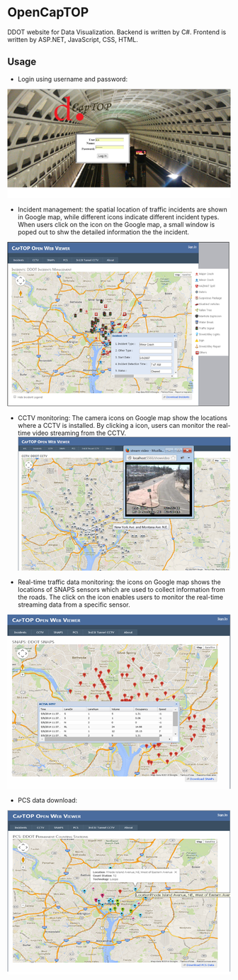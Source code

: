 OpenCapTOP
==========

DDOT website for Data Visualization. 
Backend is written by C#.
Frontend is written by ASP.NET, JavaScript, CSS, HTML.

Usage
------
* Login using username and password:

![](https://github.com/hailid88/OpenCapTOP/blob/master/login.png)


* Incident management: the spatial location of traffic incidents are shown in Google map, while different icons indicate different incident types. When users click on the icon on the Google map, a small window is poped out to shw the detailed information the the incident.

![](https://github.com/hailid88/OpenCapTOP/blob/master/opencaptop.png)



* CCTV monitoring: The camera icons on Google map show the locations where a CCTV is installed. By clicking a icon, users can monitor the real-time video streaming from the CCTV.
![](https://github.com/hailid88/OpenCapTOP/blob/master/CCTV.png)



* Real-time traffic data monitoring: the icons on Google map shows the locations of SNAPS sensors which are used to collect information from the roads. The click on the icon enables users to monitor the real-time streaming data from a specific sensor.

![](https://github.com/hailid88/OpenCapTOP/blob/master/SNAPS.png)



* PCS data download:

![](https://github.com/hailid88/OpenCapTOP/blob/master/PCS.png)
